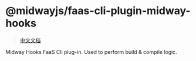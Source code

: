# @midwayjs/faas-cli-plugin-midway-hooks

> [中文文档](./README.zh-cn.md)

Midway Hooks FaaS Cli plug-in. Used to perform build & compile logic.
